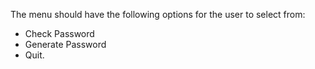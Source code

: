 The menu should have the following options for the user to select from:

- Check Password
- Generate Password
- Quit.